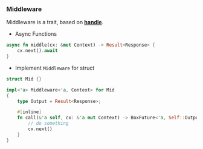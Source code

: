 ### Middleware

Middleware is a trait, based on **[handle]**.

- Async Functions

```rust
async fn middle(cx: &mut Context) -> Result<Response> {
    cx.next().await
}
```

- Implement `Middleware` for struct

```rust
struct Mid {}

impl<'a> Middleware<'a, Context> for Mid
{
    type Output = Result<Response>;

    #[inline]
    fn call(&'a self, cx: &'a mut Context) -> BoxFuture<'a, Self::Output> {
        // do something
        cx.next()
    }
}
```


[handle]: https://crates.io/crates/handle
